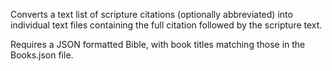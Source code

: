 Converts a text list of scripture citations (optionally abbreviated) into individual text files containing the full citation followed by the scripture text.

Requires a JSON formatted Bible, with book titles matching those in the Books.json file.